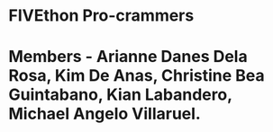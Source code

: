 # FIVEthon Pro-crammers
# Members - Arianne Danes Dela Rosa, Kim De Anas, Christine Bea Guintabano, Kian Labandero, Michael Angelo Villaruel.  
